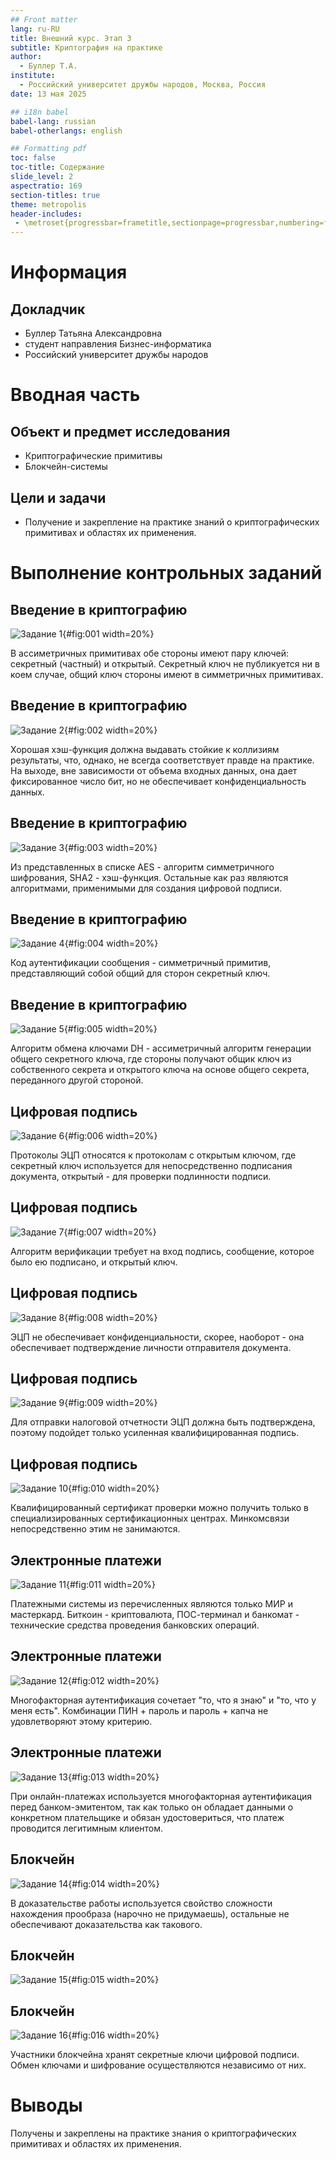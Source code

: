 ```yaml
---
## Front matter
lang: ru-RU
title: Внешний курс. Этап 3
subtitle: Криптография на практике
author:
  - Буллер Т.А.
institute:
  - Российский университет дружбы народов, Москва, Россия
date: 13 мая 2025

## i18n babel
babel-lang: russian
babel-otherlangs: english

## Formatting pdf
toc: false
toc-title: Содержание
slide_level: 2
aspectratio: 169
section-titles: true
theme: metropolis
header-includes:
 - \metroset{progressbar=frametitle,sectionpage=progressbar,numbering=fraction}
---
```


# Информация

## Докладчик

  * Буллер Татьяна Александровна
  * студент направления Бизнес-информатика
  * Российский университет дружбы народов


# Вводная часть

## Объект и предмет исследования

- Криптографические примитивы
- Блокчейн-системы

## Цели и задачи

- Получение и закрепление на практике знаний о криптографических примитивах и областях их применения.

# Выполнение контрольных заданий

## Введение в криптографию

![Задание 1](image/1.png){#fig:001 width=20%}

В ассиметричных примитивах обе стороны имеют пару ключей: секретный (частный) и открытый. Секретный ключ не публикуется ни в коем случае, общий ключ стороны имеют в симметричных примитивах.

## Введение в криптографию

![Задание 2](image/2.png){#fig:002 width=20%}

Хорошая хэш-функция должна выдавать стойкие к коллизиям результаты, что, однако, не всегда соответствует правде на практике. На выходе, вне зависимости от объема входных данных, она дает фиксированное число бит, но не обеспечивает конфиденциальность данных.

## Введение в криптографию

![Задание 3](image/3.png){#fig:003 width=20%}

Из представленных в списке AES - алгоритм симметричного шифрования, SHA2 - хэш-функция. Остальные как раз являются алгоритмами, применимыми для создания цифровой подписи.

## Введение в криптографию

![Задание 4](image/4.png){#fig:004 width=20%}

Код аутентификации сообщения - симметричный примитив, представляющий собой общий для сторон секретный ключ.

## Введение в криптографию

![Задание 5](image/5.png){#fig:005 width=20%}

Алгоритм обмена ключами DH - ассиметричный алгоритм генерации общего секретного ключа, где стороны получают общик ключ из собственного секрета и открытого ключа на основе общего секрета, переданного другой стороной.

## Цифровая подпись

![Задание 6](image/6.png){#fig:006 width=20%}

Протоколы ЭЦП относятся к протоколам с открытым ключом, где секретный ключ используется для непосредственно подписания документа, открытый - для проверки подлинности подписи.

## Цифровая подпись

![Задание 7](image/7.png){#fig:007 width=20%}

Алгоритм верификации требует на вход подпись, сообщение, которое было ею подписано, и открытый ключ.

## Цифровая подпись

![Задание 8](image/8.png){#fig:008 width=20%}

ЭЦП не обеспечивает конфиденциальности, скорее, наоборот - она обеспечивает подтверждение личности отправителя документа.

## Цифровая подпись

![Задание 9](image/9.png){#fig:009 width=20%}

Для отправки налоговой отчетности ЭЦП должна быть подтверждена, поэтому подойдет только усиленная квалифицированная подпись.

## Цифровая подпись

![Задание 10](image/10.png){#fig:010 width=20%}

Квалифицированный сертификат проверки можно получить только в специализированных сертификационных центрах. Минкомсвязи непосредственно этим не занимаются.

## Электронные платежи

![Задание 11](image/11.png){#fig:011 width=20%}

Платежными системы из перечисленных являются только МИР и мастеркард. Биткоин - криптовалюта, ПОС-терминал и банкомат - технические средства проведения банковских операций.

## Электронные платежи

![Задание 12](image/12.png){#fig:012 width=20%}

Многофакторная аутентификация сочетает "то, что я знаю" и "то, что у меня есть". Комбинации ПИН + пароль и пароль + капча не удовлетворяют этому критерию.

## Электронные платежи

![Задание 13](image/13.png){#fig:013 width=20%}

При онлайн-платежах используется многофакторная аутентификация перед банком-эмитентом, так как только он обладает данными о конкретном плательщике и обязан удостовериться, что платеж проводится легитимным клиентом.

## Блокчейн

![Задание 14](image/14.png){#fig:014 width=20%}

В доказательстве работы используется свойство сложности нахождения прообраза (нарочно не придумаешь), остальные не обеспечивают доказательства как такового.

## Блокчейн

![Задание 15](image/15.png){#fig:015 width=20%}

## Блокчейн

![Задание 16](image/16.png){#fig:016 width=20%}

Участники блокчейна хранят секретные ключи цифровой подписи. Обмен ключами и шифрование осуществляются независимо от них.

# Выводы

Получены и закреплены на практике знания о криптографических примитивах и областях их применения.
